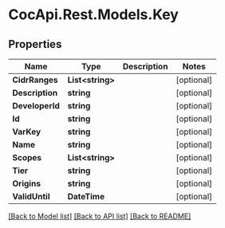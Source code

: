 # CocApi.Rest.Models.Key

## Properties

Name | Type | Description | Notes
------------ | ------------- | ------------- | -------------
**CidrRanges** | **List&lt;string&gt;** |  | [optional] 
**Description** | **string** |  | [optional] 
**DeveloperId** | **string** |  | [optional] 
**Id** | **string** |  | [optional] 
**VarKey** | **string** |  | [optional] 
**Name** | **string** |  | [optional] 
**Scopes** | **List&lt;string&gt;** |  | [optional] 
**Tier** | **string** |  | [optional] 
**Origins** | **string** |  | [optional] 
**ValidUntil** | **DateTime** |  | [optional] 

[[Back to Model list]](../../README.md#documentation-for-models) [[Back to API list]](../../README.md#documentation-for-api-endpoints) [[Back to README]](../../README.md)

